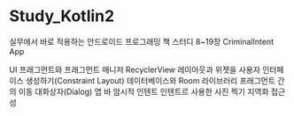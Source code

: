 # Study_Kotlin2
실무에서 바로 적용하는 안드로이드 프로그래밍 책 스터디 8~19장
CriminalIntent App

UI 프래그먼트와 프래그먼트 매니저
RecyclerView
레이아웃과 위젯을 사용자 인터페이스 생성하기(Constraint Layout)
데이터베이스와 Room 라이브러리
프래그먼트 간의 이동
대화상자(Dialog)
앱 바
암시적 인텐트
인텐트르 사용한 사진 찍기
지역화
접근성
